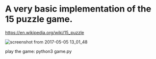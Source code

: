 
# A very basic implementation of the 15 puzzle game.

https://en.wikipedia.org/wiki/15_puzzle

![screenshot from 2017-05-05 13_01_48](https://cloud.githubusercontent.com/assets/8431171/25742020/2d280b62-3196-11e7-94f3-a28c0d9aad23.png)

play the game: python3 game.py
